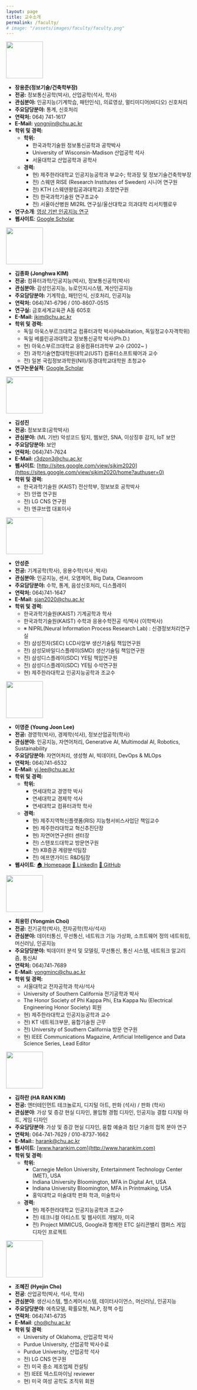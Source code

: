 ```yaml
---
layout: page
title: 교수소개
permalink: /faculty/
# image: "/assets/images/faculty/faculty.png"
---
```


<img src="/assets/images/faculty/yjchang.jpg" loading="lazy" width="100">

- **장용준(정보기술/건축학부장)**
- **전공:** 정보통신공학(박사), 산업공학(석사, 학사)
- **관심분야:** 인공지능(기계학습, 패턴인식), 의료영상, 멀티미디어(비디오) 신호처리
- **주요담당분야:** 통계, 신호처리
- **연락처:** 064) 741-1617
- **E-Mail:** [yongnjin@chu.ac.kr](mailto:yongnjin@chu.ac.kr)
- **학위 및 경력:**
  - **학위:**
    - 한국과학기술원 정보통신공학과 공학박사
    - University of Wisconsin-Madison 산업공학 석사
    - 서울대학교 산업공학과 공학사
  - **경력:**
    - 현) 제주한라대학교 인공지능공학과 부교수; 학과장 및 정보기술건축학부장
    - 전) 스웨덴 RISE (Research Institutes of Sweden) 시니어 연구원
    - 전) KTH (스웨덴왕립공과대학교) 초청연구원
    - 전) 한국과학기술원 연구조교수
    - 전) 서울아산병원 MI2RL 연구실/울산대학교 의과대학 리서치펠로우
- **연구소개**: [영상 기반 인공지능 연구](https://www.chu.ac.kr/department/36dept/sub01/jang_research.pdf)
- **웹사이트**: [Google Scholar](http://scholar.google.com/citations?hl=en&user=5zd7X64AAAAJ)

<img src="/assets/images/faculty/jhkim.jpeg" loading="lazy" width="100">

- **김종화 (Jonghwa KIM)**
- **전공:** 컴퓨터과학/인공지능(박사), 정보통신공학(박사)
- **관심분야:** 감성인공지능, 뉴로인지시스템, 계산인공지능
- **주요담당분야:** 기계학습, 패턴인식, 신호처리, 인공지능
- **연락처:** 064)741-6796 / 010-8607-0515
- **연구실:** 금호세계교육관 A동 605호
- **E-Mail:** [jkim@chu.ac.kr](mailto:jkim@chu.ac.kr)
- **학위 및 경력:**
  - 독일 아욱스부르크대학교 컴퓨터과학 박사(Habilitation, 독일정교수자격학위)
  - 독일 베를린공과대학교 정보통신공학 박사(Ph.D.)
  - 현) 아욱스부르크대학교 응용컴퓨터과학부 교수 (2002~ )
  - 전) 과학기술연합대학원대학교(UST) 컴퓨터소프트웨어과 교수
  - 전) 일본 국립정보과학원(NII)/동경대학교대학원 초청교수
- **연구논문실적**: [Google Scholar](http://scholar.google.com/citations?user=nsMAMUkAAAAJ&hl=en)

<img src="/assets/images/faculty/sjkim.jpeg" loading="lazy" width="100">

- **김성진**
- **전공:** 정보보호(공학박사)
- **관심분야:** (ML 기반) 악성코드 탐지, 웹보안, SNA, 이상징후 감지, IoT 보안
- **주요담당분야:** 보안
- **연락처:** 064)741-7624
- **E-Mail:** [r3dzon3@chu.ac.kr](mailto:r3dzon3@chu.ac.kr)
- **웹사이트**: [http://sites.google.com/view/sjkim2020](https://sites.google.com/view/sjkim2020/home?authuser=0)
- **학위 및 경력:**
  - 한국과학기술원 (KAIST) 전산학부, 정보보호 공학박사
  - 전) 안랩 연구원
  - 전) LG CNS 연구원
  - 전) 엔큐브랩 대표이사

<img src="/assets/images/faculty/sjahn.jpeg" loading="lazy" width="100">

- **안성준**
- **전공:** 기계공학(학사), 응용수학(석사 ,박사)
- **관심분야:** 인공지능, 센서, 오염제어, Big Data, Cleanroom
- **주요담당분야:** 수학, 통계, 음성신호처리, 디스플레이
- **연락처:** 064)741-1647
- **E-Mail:** [sjan2020@chu.ac.kr](mailto:sjan2020@chu.ac.kr)
- **학위 및 경력:**
  - 한국과학기술원(KAIST) 기계공학과 학사
  - 한국과학기술원(KAIST) 수학과 응용수학전공 석/박사 (이학박사)
  - ※ NIPRL(Neural Information Process Research Lab) : 신경정보처리연구실
  - 전) 삼성전자(SEC) LCD사업부 생산기술팀 책임연구원
  - 전) 삼성모바일디스플레이(SMD) 생산기술팀 책임연구원
  - 전) 삼성디스플레이(SDC) YE팀 책임연구원
  - 전) 삼성디스플레이(SDC) YE팀 수석연구원
  - 현) 제주한라대학교 인공지능공학과 조교수

<img src="/assets/images/faculty/yjlee.jpeg" loading="lazy" width="100">

- **이영준 (Young Joon Lee)**
- **전공:** 경영학(박사), 경제학(석사), 정보산업공학(학사)
- **관심분야:** 인공지능, 자연어처리, Generative AI, Multimodal AI, Robotics, Sustainability
- **주요담당분야:** 자연어처리, 생성형 AI, 빅데이터, DevOps & MLOps
- **연락처:** 064)741-6532
- **E-Mail:** [yj.lee@chu.ac.kr](mailto:yj.lee@chu.ac.kr)
- **학위 및 경력:**
  - **학위:**
    - 연세대학교 경영학 박사
    - 연세대학교 경제학 석사
    - 연세대학교 컴퓨터과학 학사
  - **경력:**
    - 현) 제주지역혁신플랫폼(RIS) 지능형서비스사업단 책임교수
    - 현) 제주한라대학교 혁신추진단장
    - 현) 자연어연구센터 센터장
    - 전) 스탠포드대학교 방문연구원
    - 전) KB증권 계량분석팀장
    - 전) 에프앤가이드 R&D팀장
- **웹사이트**: [🏠 Homepage](https://entelecheia.me) [📖 LinkedIn](https://www.linkedin.com/in/entelecheia) [🐙 GitHub](https://github.com/entelecheia)

<img src="/assets/images/faculty/ymchoi.jpeg" loading="lazy" width="100">

- **최용민 (Yongmin Choi)**
- **전공:** 전기공학(박사), 전자공학(학사/석사)
- **관심분야:** 데이터통신, 무선통신, 네트워크 기능 가상화, 소프트웨어 정의 네트워킹, 머신러닝, 인공지능
- **주요담당분야:** 빅데이터 분석 및 모델링, 무선통신, 통신 시스템, 네트워크 알고리즘, 통신AI
- **연락처:** 064)741-7689
- **E-Mail:** [yongminc@chu.ac.kr](mailto:yongminc@chu.ac.kr)
- **학위 및 경력:**
  - 서울대학교 전자공학과 학사/석사
  - University of Southern California 전기공학과 박사
  - The Honor Society of Phi Kappa Phi, Eta Kappa Nu (Electrical Engineering Honor Society) 회원
  - 현) 제주한라대학교 인공지능공학과 교수
  - 전) KT 네트워크부문, 융합기술원 근무
  - 전) University of Southern California 방문 연구원
  - 현) IEEE Communications Magazine, Artificial Intelligence and Data Science Series, Lead Editor

<img src="/assets/images/faculty/hrkim.jpeg" loading="lazy" width="100">

- **김하란 (HA RAN KIM)**
- **전공:** 엔터테인먼트 테크놀로지, 디지털 아트, 판화 (석사) / 판화 (학사)
- **관심분야**: 가상 및 증강 현실 디자인, 몰입형 경험 디자인, 인공지능 결합 디지털 아트, 게임 디자인
- **주요담당분야**: 가상 및 증강 현실 디자인, 융합 예술과 첨단 기술의 접목 분야 연구
- **연락처:** 064-741-7629 / 010-8737-1662
- **E-Mail:**: [harank@chu.ac.kr](mailto:harank@chu.ac.kr)
- **웹사이트**: [www.harankim.com](http://www.harankim.com)
- **학위 및 경력:**
  - **학위:**
    - Carnegie Mellon University, Entertainment Technology Center (MET), USA
    - Indiana University Bloomington, MFA in Digital Art, USA
    - Indiana University Bloomington, MFA in Printmaking, USA
    - 홍익대학교 미술대학 판화 학과, 미술학사
  - **경력:**
    - 현) 제주한라대학교 인공지능공학과 조교수
    - 전) 테크니컬 아티스트 및 웹사이트 개발자, 미국
    - 전) Project MIMICUS, Google과 함께한 ETC 실리콘밸리 캠퍼스 게임 디자인 프로젝트

<img src="/assets/images/faculty/hjcho.jpeg" loading="lazy" width="100">

- **조혜진 (Hyejin Cho)**
- **전공**: 산업공학(박사, 석사, 학사)
- **관심분야**: 생산시스템, 헬스케어시스템, 데이터사이언스, 머신러닝, 인공지능
- **주요담당분야**: 에측모델, 확률모형, NLP, 정책 수립
- **연락처**: 064)741-6735
- **E-Mail**: [cho@chu.ac.kr](mailto:cho@chu.ac.kr)
- **학위 및 경력**:
  - University of Oklahoma, 산업공학 박사
  - Purdue University, 산업공학 박사수료
  - Purdue University, 산업공학 석사
  - 전) LG CNS 연구원
  - 전) 미국 중소 제조업체 컨설팅
  - 전) IEEE 텍스트마이닝 reviewer
  - 현) 미국 여성 공학도 조직위 회원
